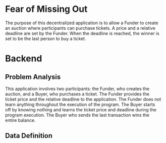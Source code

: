 # Fear of Missing Out

The purpose of this decentralized application is to allow a Funder to create an auction where participants can purchase tickets. A price and a relative deadline are set by the Funder. When the deadline is reached, the winner is set to be the last person to buy a ticket.

# Backend

## Problem Analysis

This application involves two participants: the Funder, who creates the auction, and a Buyer, who purchases a ticket. The Funder provides the ticket price and the relative deadline to the application. The Funder does not learn anything throughout the execution of the program. The Buyer starts off by knowing nothing and learns the ticket price and deadline during the program execution. The Buyer who sends the last transaction wins the entire balance.

## Data Definition
